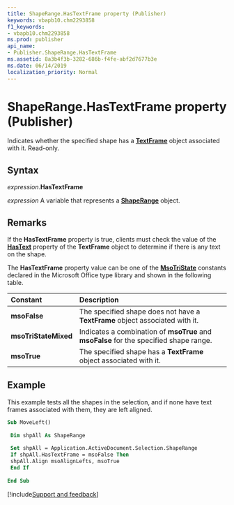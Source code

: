 ```yaml
---
title: ShapeRange.HasTextFrame property (Publisher)
keywords: vbapb10.chm2293858
f1_keywords:
- vbapb10.chm2293858
ms.prod: publisher
api_name:
- Publisher.ShapeRange.HasTextFrame
ms.assetid: 8a3b4f3b-3282-686b-f4fe-abf2d7677b3e
ms.date: 06/14/2019
localization_priority: Normal
---
```



# ShapeRange.HasTextFrame property (Publisher)

Indicates whether the specified shape has a **[TextFrame](publisher.textframe.md)** object associated with it. Read-only.


## Syntax

_expression_.**HasTextFrame**

_expression_ A variable that represents a **[ShapeRange](Publisher.ShapeRange.md)** object.


## Remarks

If the **HasTextFrame** property is true, clients must check the value of the **[HasText](publisher.textframe.hastext.md)** property of the **TextFrame** object to determine if there is any text on the shape.

The **HasTextFrame** property value can be one of the **[MsoTriState](office.msotristate.md)** constants declared in the Microsoft Office type library and shown in the following table.

|Constant|Description|
|:-----|:-----|
| **msoFalse**| The specified shape does not have a **TextFrame** object associated with it.|
| **msoTriStateMixed**| Indicates a combination of **msoTrue** and **msoFalse** for the specified shape range.|
| **msoTrue**| The specified shape has a **TextFrame** object associated with it.|

## Example

This example tests all the shapes in the selection, and if none have text frames associated with them, they are left aligned.

```vb
Sub MoveLeft() 
 
 Dim shpAll As ShapeRange 
 
 Set shpAll = Application.ActiveDocument.Selection.ShapeRange 
 If shpAll.HasTextFrame = msoFalse Then 
 shpAll.Align msoAlignLefts, msoTrue 
 End If 
 
End Sub
```

[!include[Support and feedback](~/includes/feedback-boilerplate.md)]